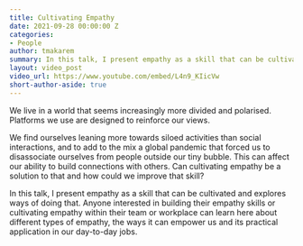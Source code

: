 ```yaml
---
title: Cultivating Empathy
date: 2021-09-28 00:00:00 Z
categories:
- People
author: tmakarem
summary: In this talk, I present empathy as a skill that can be cultivated and explores ways of doing that. Anyone interested in building their empathy skills or cultivating empathy within their team or workplace can learn here about different types of empathy, the ways it can empower us and its practical application in our day-to-day jobs.
layout: video_post
video_url: https://www.youtube.com/embed/L4n9_KIicVw
short-author-aside: true
---
```


We live in a world that seems increasingly more divided and polarised. Platforms we use are designed to reinforce our views.

We find ourselves leaning more towards siloed activities than social interactions, and to add to the mix a global pandemic that forced us to disassociate ourselves from people outside our tiny bubble. This can affect our ability to build connections with others. Can cultivating empathy be a solution to that and how could we improve that skill?

In this talk, I present empathy as a skill that can be cultivated and explores ways of doing that. Anyone interested in building their empathy skills or cultivating empathy within their team or workplace can learn here about different types of empathy, the ways it can empower us and its practical application in our day-to-day jobs.
